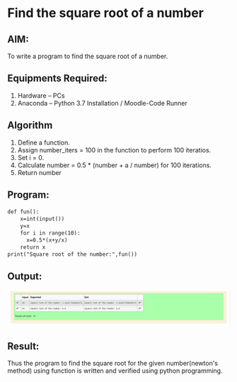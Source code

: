 # Find the square root of a number

## AIM:
To write a program to find the square root of a number.

## Equipments Required:
1. Hardware – PCs
2. Anaconda – Python 3.7 Installation / Moodle-Code Runner

## Algorithm
1. Define a function.
2. Assign number_iters = 100 in the function to perform 100 iteratios.
3. Set i = 0.
4. Calculate  number = 0.5 * (number + a / number) for 100 iterations.
5. Return number

## Program:
```
def fun():
    x=int(input())
    y=x
    for i in range(10):
      x=0.5*(x+y/x)
    return x
print("Square root of the number:",fun())
```

## Output:
![gcd of two number](ouputt.jpeg)


## Result:
Thus the program to find the square root for the given number(newton's method) using function is written and verified using python programming.
